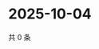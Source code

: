 # 2025-10-04

共 0 条

<!-- BEGIN ZHIHUQUESTIONS -->
<!-- 最后更新时间 Sat Oct 04 2025 10:10:43 GMT+0800 (China Standard Time) -->

<!-- END ZHIHUQUESTIONS -->
